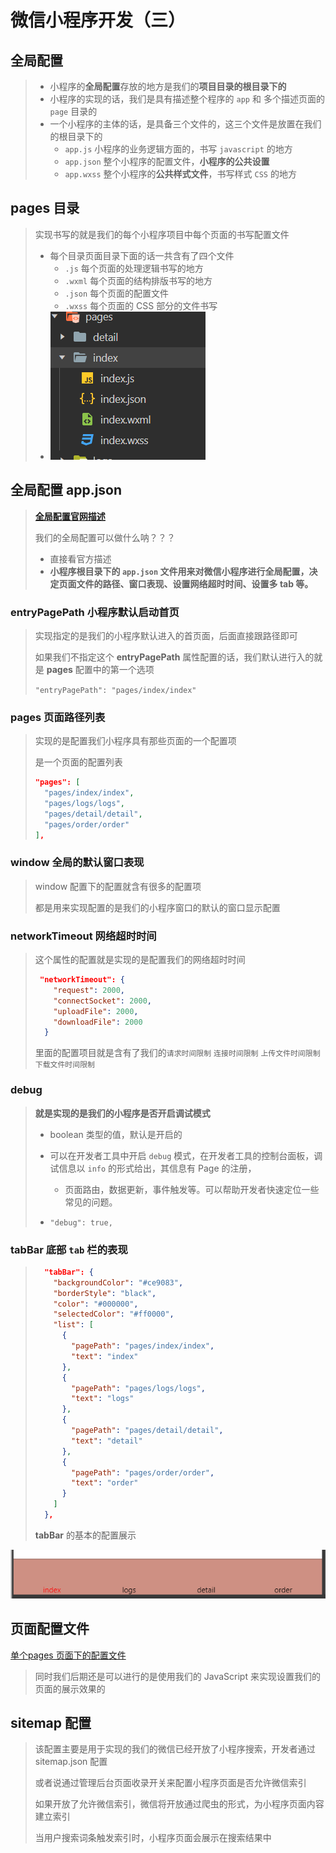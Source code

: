 # 微信小程序开发（三）

## 全局配置

> * 小程序的**全局配置**存放的地方是我们的**项目目录的根目录下的**
> * 小程序的实现的话，我们是具有描述整个程序的 `app` 和 多个描述页面的 `page` 目录的
> * 一个小程序的主体的话，是具备三个文件的，这三个文件是放置在我们的根目录下的
>   * `app.js` 小程序的业务逻辑方面的，书写 `javascript` 的地方
>   * `app.json` 整个小程序的配置文件，**小程序的公共设置**
>   * `app.wxss` 整个小程序的**公共样式文件**，书写样式 `CSS` 的地方



## pages 目录

> 实现书写的就是我们的每个小程序项目中每个页面的书写配置文件
>
> * 每个目录页面目录下面的话一共含有了四个文件
>   * `.js`  每个页面的处理逻辑书写的地方
>   * `.wxml`  每个页面的结构排版书写的地方
>   * `.json`  每个页面的配置文件
>   * `.wxss`  每个页面的 CSS 部分的文件书写
> * ![weixin_12](../images/weixin_12.png)



## 全局配置 app.json

> **[全局配置官网描述](https://developers.weixin.qq.com/miniprogram/dev/framework/config.html#%E5%85%A8%E5%B1%80%E9%85%8D%E7%BD%AE)**
>
> 我们的全局配置可以做什么呐？？？
>
> * 直接看官方描述
> * **小程序根目录下的 `app.json` 文件用来对微信小程序进行全局配置，决定页面文件的路径、窗口表现、设置网络超时时间、设置多 tab 等。**



### entryPagePath 小程序默认启动首页

> 实现指定的是我们的小程序默认进入的首页面，后面直接跟路径即可
>
> 如果我们不指定这个 **entryPagePath** 属性配置的话，我们默认进行入的就是 **pages** 配置中的第一个选项
>
> `"entryPagePath": "pages/index/index"`



### pages 页面路径列表

> 实现的是配置我们小程序具有那些页面的一个配置项
>
> 是一个页面的配置列表
>
> ```json
> "pages": [
>   "pages/index/index",
>   "pages/logs/logs",
>   "pages/detail/detail",
>   "pages/order/order"
> ],
> ```



### window 全局的默认窗口表现

> window 配置下的配置就含有很多的配置项
>
> 都是用来实现配置的是我们的小程序窗口的默认的窗口显示配置



### networkTimeout 网络超时时间

> 这个属性的配置就是实现的是配置我们的网络超时时间
>
> ```json
>  "networkTimeout": {
>     "request": 2000,
>     "connectSocket": 2000,
>     "uploadFile": 2000,
>     "downloadFile": 2000
>   }
> ```
>
> 里面的配置项目就是含有了我们的`请求时间限制`  `连接时间限制` `上传文件时间限制` `下载文件时间限制`



### debug

> **就是实现的是我们的小程序是否开启调试模式**
>
> * boolean 类型的值，默认是开启的
>
> * 可以在开发者工具中开启 `debug` 模式，在开发者工具的控制台面板，调试信息以 `info` 的形式给出，其信息有 Page 的注册，
>   * 页面路由，数据更新，事件触发等。可以帮助开发者快速定位一些常见的问题。
>
> * `"debug": true,`



### tabBar  底部 `tab` 栏的表现

> ```json
>   "tabBar": {
>     "backgroundColor": "#ce9083",
>     "borderStyle": "black",
>     "color": "#000000",
>     "selectedColor": "#ff0000",
>     "list": [
>       {
>         "pagePath": "pages/index/index",
>         "text": "index"
>       },
>       {
>         "pagePath": "pages/logs/logs",
>         "text": "logs"
>       },
>       {
>         "pagePath": "pages/detail/detail",
>         "text": "detail"
>       },
>       {
>         "pagePath": "pages/order/order",
>         "text": "order"
>       }
>     ]
>   },
> ```
>
> **tabBar** 的基本的配置展示

![weixin_13](../images/weixin_13.png)



## 页面配置文件

[单个pages 页面下的配置文件](https://developers.weixin.qq.com/miniprogram/dev/reference/configuration/page.html)

> 同时我们后期还是可以进行的是使用我们的 JavaScript 来实现设置我们的页面的展示效果的



## sitemap 配置

> 该配置主要是用于实现的我们的微信已经开放了小程序搜索，开发者通过 sitemap.json 配置
>
> 或者说通过管理后台页面收录开关来配置小程序页面是否允许微信索引
>
> 如果开放了允许微信索引，微信将开放通过爬虫的形式，为小程序页面内容建立索引
>
> 当用户搜索词条触发索引时，小程序页面会展示在搜索结果中